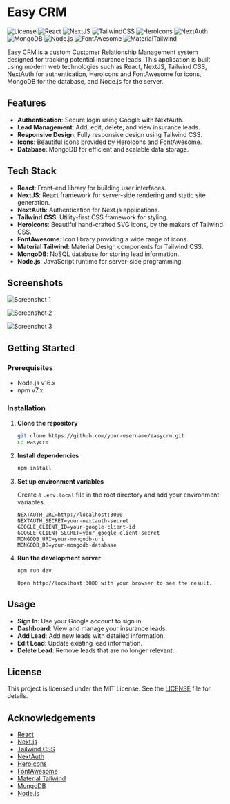 # Easy CRM

![License](https://img.shields.io/badge/license-MIT-blue.svg)
![React](https://img.shields.io/badge/React-v18.2.0-blue)
![NextJS](https://img.shields.io/badge/NextJS-v14.2.3-blue)
![TailwindCSS](https://img.shields.io/badge/TailwindCSS-v3.4.3-blue)
![HeroIcons](https://img.shields.io/badge/HeroIcons-v2.1.3-blue)
![NextAuth](https://img.shields.io/badge/NextAuth-v4.24.7-blue)
![MongoDB](https://img.shields.io/badge/MongoDB-v6.6.2-blue)
![Node.js](https://img.shields.io/badge/Node.js-v16.0.0-blue)
![FontAwesome](https://img.shields.io/badge/FontAwesome-v6.5.2-blue)
![MaterialTailwind](https://img.shields.io/badge/MaterialTailwind-v2.1.9-blue)

Easy CRM is a custom Customer Relationship Management system designed for tracking potential insurance leads. This application is built using modern web technologies such as React, NextJS, Tailwind CSS, NextAuth for authentication, HeroIcons and FontAwesome for icons, MongoDB for the database, and Node.js for the server.

## Features

- **Authentication**: Secure login using Google with NextAuth.
- **Lead Management**: Add, edit, delete, and view insurance leads.
- **Responsive Design**: Fully responsive design using Tailwind CSS.
- **Icons**: Beautiful icons provided by HeroIcons and FontAwesome.
- **Database**: MongoDB for efficient and scalable data storage.

## Tech Stack

- **React**: Front-end library for building user interfaces.
- **NextJS**: React framework for server-side rendering and static site generation.
- **NextAuth**: Authentication for Next.js applications.
- **Tailwind CSS**: Utility-first CSS framework for styling.
- **HeroIcons**: Beautiful hand-crafted SVG icons, by the makers of Tailwind CSS.
- **FontAwesome**: Icon library providing a wide range of icons.
- **Material Tailwind**: Material Design components for Tailwind CSS.
- **MongoDB**: NoSQL database for storing lead information.
- **Node.js**: JavaScript runtime for server-side programming.

## Screenshots

![Screenshot 1](https://github.com/adamrodgrs/easycrm/assets/80862221/0e27f32b-b81c-4d3e-871e-17bffb4a3cab)

![Screenshot 2](https://github.com/adamrodgrs/easycrm/assets/80862221/e8f7e1d9-c9a9-4fee-8eaa-f2dbe5d6fa5b)

![Screenshot 3](https://github.com/adamrodgrs/easycrm/assets/80862221/02ac8165-8901-4dda-b98f-5a9827da1a04)

## Getting Started

### Prerequisites

- Node.js v16.x
- npm v7.x

### Installation

1. **Clone the repository**

   ```bash
   git clone https://github.com/your-username/easycrm.git
   cd easycrm
   ```

2. **Install dependencies**

   ```bash
   npm install
   ```

3. **Set up environment variables**

   Create a `.env.local` file in the root directory and add your environment variables.

   ```plaintext
   NEXTAUTH_URL=http://localhost:3000
   NEXTAUTH_SECRET=your-nextauth-secret
   GOOGLE_CLIENT_ID=your-google-client-id
   GOOGLE_CLIENT_SECRET=your-google-client-secret
   MONGODB_URI=your-mongodb-uri
   MONGODB_DB=your-mongodb-database
   ```

4. **Run the development server**
   ```bash
   npm run dev
   ```
   ```plaintext
   Open http://localhost:3000 with your browser to see the result.
   ```

## Usage

- **Sign In**: Use your Google account to sign in.
- **Dashboard**: View and manage your insurance leads.
- **Add Lead**: Add new leads with detailed information.
- **Edit Lead**: Update existing lead information.
- **Delete Lead**: Remove leads that are no longer relevant.

## License

This project is licensed under the MIT License. See the [LICENSE](LICENSE) file for details.

## Acknowledgements

- [React](https://reactjs.org/)
- [Next.js](https://nextjs.org/)
- [Tailwind CSS](https://tailwindcss.com/)
- [NextAuth](https://next-auth.js.org/)
- [HeroIcons](https://heroicons.com/)
- [FontAwesome](https://fontawesome.com/)
- [Material Tailwind](https://material-tailwind.com/)
- [MongoDB](https://www.mongodb.com/)
- [Node.js](https://nodejs.org/)
